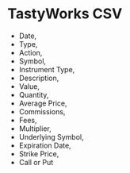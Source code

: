 


# TastyWorks CSV

- Date,
- Type,
- Action,
- Symbol,
- Instrument Type,
- Description,
- Value,
- Quantity,
- Average Price,
- Commissions,
- Fees,
- Multiplier,
- Underlying Symbol,
- Expiration Date,
- Strike Price,
- Call or Put
